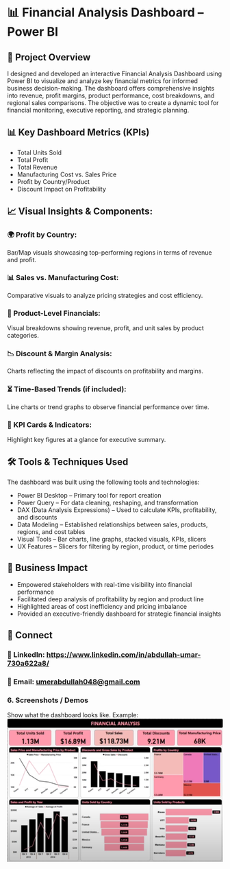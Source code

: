 # 📊 Financial Analysis Dashboard – Power BI

## 🧠 Project Overview
I designed and developed an interactive Financial Analysis Dashboard using Power BI to visualize and analyze key financial metrics for informed business decision-making. The dashboard offers comprehensive insights into revenue, profit margins, product performance, cost breakdowns, and regional sales comparisons. The objective was to create a dynamic tool for financial monitoring, executive reporting, and strategic planning.

## 📊 Key Dashboard Metrics (KPIs)

- Total Units Sold
- Total Profit
- Total Revenue
- Manufacturing Cost vs. Sales Price
- Profit by Country/Product
- Discount Impact on Profitability


## 📈 Visual Insights & Components:
### 🌍 Profit by Country:
Bar/Map visuals showcasing top-performing regions in terms of revenue and profit.

### 📊 Sales vs. Manufacturing Cost:
Comparative visuals to analyze pricing strategies and cost efficiency.

### 💸 Product-Level Financials:
Visual breakdowns showing revenue, profit, and unit sales by product categories.

### 📉 Discount & Margin Analysis:
Charts reflecting the impact of discounts on profitability and margins.

### ⏳ Time-Based Trends (if included):
Line charts or trend graphs to observe financial performance over time.

### 📌 KPI Cards & Indicators:
Highlight key figures at a glance for executive summary.


## 🛠 Tools & Techniques Used
The dashboard was built using the following tools and technologies:

- Power BI Desktop – Primary tool for report creation
- Power Query – For data cleaning, reshaping, and transformation
- DAX (Data Analysis Expressions) – Used to calculate KPIs, profitability, and discounts
- Data Modeling – Established relationships between sales, products, regions, and cost tables
- Visual Tools – Bar charts, line graphs, stacked visuals, KPIs, slicers
- UX Features – Slicers for filtering by region, product, or time periodes

## 🚀 Business Impact

- Empowered stakeholders with real-time visibility into financial performance
- Facilitated deep analysis of profitability by region and product line
- Highlighted areas of cost inefficiency and pricing imbalance
- Provided an executive-friendly dashboard for strategic financial insights

## 🔗 Connect
### 💼 LinkedIn: https://www.linkedin.com/in/abdullah-umar-730a622a8/
### 📧 Email: umerabdullah048@gmail.com

### 6.	Screenshots / Demos

Show what the dashboard looks like.
Example: ![Dashboard Preview](https://github.com/Abdullah321Umar/Financial_Analysis-Dashboard/blob/main/Financial%20Analysis%20Dashboard.png)

